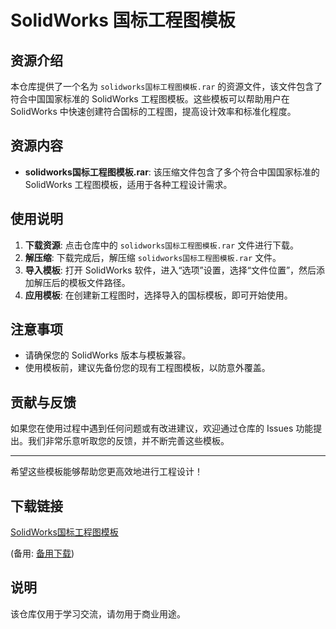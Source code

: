 # SolidWorks 国标工程图模板

## 资源介绍

本仓库提供了一个名为 `solidworks国标工程图模板.rar` 的资源文件，该文件包含了符合中国国家标准的 SolidWorks 工程图模板。这些模板可以帮助用户在 SolidWorks 中快速创建符合国标的工程图，提高设计效率和标准化程度。

## 资源内容

- **solidworks国标工程图模板.rar**: 该压缩文件包含了多个符合中国国家标准的 SolidWorks 工程图模板，适用于各种工程设计需求。

## 使用说明

1. **下载资源**: 点击仓库中的 `solidworks国标工程图模板.rar` 文件进行下载。
2. **解压缩**: 下载完成后，解压缩 `solidworks国标工程图模板.rar` 文件。
3. **导入模板**: 打开 SolidWorks 软件，进入“选项”设置，选择“文件位置”，然后添加解压后的模板文件路径。
4. **应用模板**: 在创建新工程图时，选择导入的国标模板，即可开始使用。

## 注意事项

- 请确保您的 SolidWorks 版本与模板兼容。
- 使用模板前，建议先备份您的现有工程图模板，以防意外覆盖。

## 贡献与反馈

如果您在使用过程中遇到任何问题或有改进建议，欢迎通过仓库的 Issues 功能提出。我们非常乐意听取您的反馈，并不断完善这些模板。

---

希望这些模板能够帮助您更高效地进行工程设计！

## 下载链接
[SolidWorks国标工程图模板](https://pan.quark.cn/s/924763a76114) 

(备用: [备用下载](https://pan.baidu.com/s/1YqcQgWCzex21nfJAQCWhFg?pwd=1234))

## 说明

该仓库仅用于学习交流，请勿用于商业用途。
